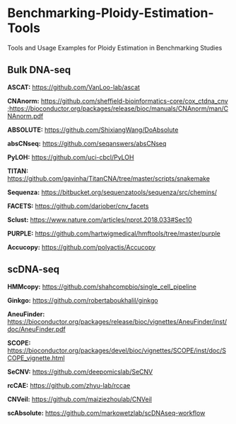 # Benchmarking-Ploidy-Estimation-Tools
Tools and Usage Examples for Ploidy Estimation in Benchmarking Studies
## Bulk DNA-seq
**ASCAT:**
https://github.com/VanLoo-lab/ascat

**CNAnorm:**
https://github.com/sheffield-bioinformatics-core/cox_ctdna_cnv ;https://bioconductor.org/packages/release/bioc/manuals/CNAnorm/man/CNAnorm.pdf

**ABSOLUTE:**
https://github.com/ShixiangWang/DoAbsolute

**absCNseq:**
https://github.com/seqanswers/absCNseq

**PyLOH:**
https://github.com/uci-cbcl/PyLOH

**TITAN:**
https://github.com/gavinha/TitanCNA/tree/master/scripts/snakemake

**Sequenza:**
https://bitbucket.org/sequenzatools/sequenza/src/chemins/

**FACETS:**
https://github.com/dariober/cnv_facets

**Sclust:**
https://www.nature.com/articles/nprot.2018.033#Sec10

**PURPLE:**
https://github.com/hartwigmedical/hmftools/tree/master/purple

**Accucopy:**
https://github.com/polyactis/Accucopy

## scDNA-seq
**HMMcopy:**
https://github.com/shahcompbio/single_cell_pipeline

**Ginkgo:**
https://github.com/robertaboukhalil/ginkgo

**AneuFinder:**
https://bioconductor.org/packages/release/bioc/vignettes/AneuFinder/inst/doc/AneuFinder.pdf

**SCOPE:**
https://bioconductor.org/packages/devel/bioc/vignettes/SCOPE/inst/doc/SCOPE_vignette.html

**SeCNV:**
https://github.com/deepomicslab/SeCNV

**rcCAE:**
https://github.com/zhyu-lab/rccae

**CNVeil:**
https://github.com/maiziezhoulab/CNVeil

**scAbsolute:**
https://github.com/markowetzlab/scDNAseq-workflow
